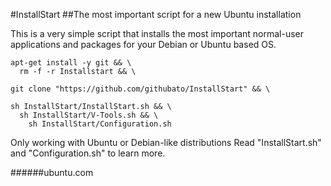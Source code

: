 #InstallStart
##The most important script for a new Ubuntu installation

This is a very simple script that installs the most important normal-user applications and packages
for your Debian or Ubuntu based OS.

```
apt-get install -y git && \
  rm -f -r Installstart && \
  
git clone "https://github.com/githubato/InstallStart" && \

sh InstallStart/InstallStart.sh && \
  sh InstallStart/V-Tools.sh && \
    sh InstallStart/Configuration.sh 
```

Only working with Ubuntu or Debian-like distributions
Read "InstallStart.sh" and "Configuration.sh" to learn more.

######ubuntu.com
